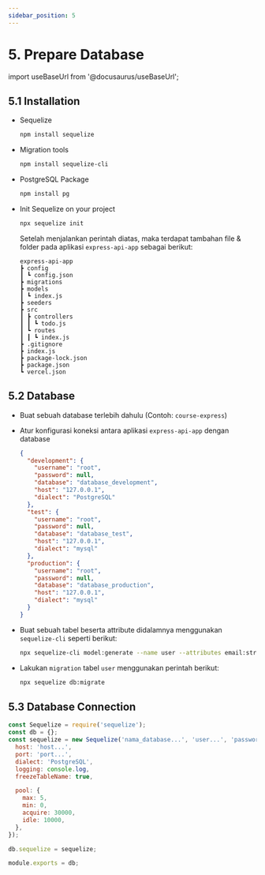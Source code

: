 ```yaml
---
sidebar_position: 5
---
```


# 5. Prepare Database

import useBaseUrl from '@docusaurus/useBaseUrl';

## 5.1 Installation

- Sequelize

  ```bash
  npm install sequelize
  ```

- Migration tools

  ```bash
  npm install sequelize-cli
  ```

- PostgreSQL Package

  ```bash
  npm install pg
  ```

- Init Sequelize on your project

  ```bash
  npx sequelize init
  ```

  Setelah menjalankan perintah diatas, maka terdapat tambahan file & folder pada aplikasi `express-api-app` sebagai berikut:

  ```text {2-7}
  express-api-app
  ┣ config
  ┃ ┗ config.json
  ┣ migrations
  ┣ models
  ┃ ┗ index.js
  ┣ seeders
  ┣ src
  ┃ ┣ controllers
  ┃ ┃ ┗ todo.js
  ┃ ┗ routes
  ┃ ┃ ┗ index.js
  ┣ .gitignore
  ┣ index.js
  ┣ package-lock.json
  ┣ package.json
  ┗ vercel.json
  ```

## 5.2 Database

- Buat sebuah database terlebih dahulu (Contoh: `course-express`)
- Atur konfigurasi koneksi antara aplikasi `express-api-app` dengan database
  ```json {2-8} title=config/config.json
  {
    "development": {
      "username": "root",
      "password": null,
      "database": "database_development",
      "host": "127.0.0.1",
      "dialect": "PostgreSQL"
    },
    "test": {
      "username": "root",
      "password": null,
      "database": "database_test",
      "host": "127.0.0.1",
      "dialect": "mysql"
    },
    "production": {
      "username": "root",
      "password": null,
      "database": "database_production",
      "host": "127.0.0.1",
      "dialect": "mysql"
    }
  }
  ```
- Buat sebuah tabel beserta attribute didalamnya menggunakan `sequelize-cli` seperti berikut:

  ```bash
  npx sequelize-cli model:generate --name user --attributes email:string,password:string,name:string,status:string
  ```

- Lakukan `migration` tabel `user` menggunakan perintah berikut:

  ```bash
  npx sequelize db:migrate
  ```

## 5.3 Database Connection

```js title=src/database/connection.js
const Sequelize = require('sequelize');
const db = {};
const sequelize = new Sequelize('nama_database...', 'user...', 'password...', {
  host: 'host...',
  port: 'port...',
  dialect: 'PostgreSQL',
  logging: console.log,
  freezeTableName: true,

  pool: {
    max: 5,
    min: 0,
    acquire: 30000,
    idle: 10000,
  },
});

db.sequelize = sequelize;

module.exports = db;
```
